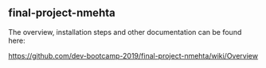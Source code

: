 ## final-project-nmehta

The overview, installation steps and other documentation can be found here:

https://github.com/dev-bootcamp-2019/final-project-nmehta/wiki/Overview

